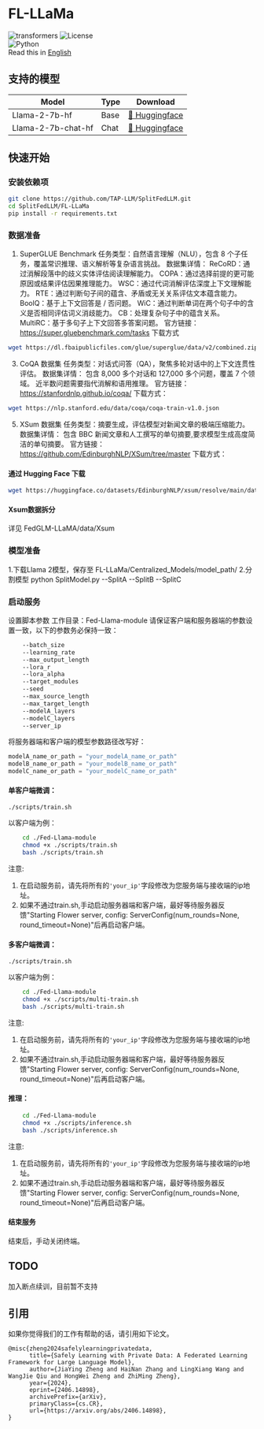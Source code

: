 # FL-LLaMa
![transformers](https://img.shields.io/badge/transformers->=4.38.0-greene)
![License](https://img.shields.io/badge/license-MIT-yellow)  
![Python](https://img.shields.io/badge/Python->=3.10.4-blue)  
 Read this in [English](README_en.md)

## 支持的模型
| Model            | Type | Download                                                                                                                                |
|------------------|------|-----------------------------------------------------------------------------------------------------------------------------------------|                                                                                                                                                                                         
| Llama-2-7b-hf    | Base | [🤗 Huggingface](https://huggingface.co/meta-llama/Llama-2-7b-hf)  |
| Llama-2-7b-chat-hf | Chat | [🤗 Huggingface](https://huggingface.co/meta-llama/Llama-2-7b-chat-hf)                                                                                                                                                                                          |

## 快速开始

### 安装依赖项
```bash
git clone https://github.com/TAP-LLM/SplitFedLLM.git
cd SplitFedLLM/FL-LLaMa
pip install -r requirements.txt
```
### 数据准备
1. SuperGLUE Benchmark
任务类型：自然语言理解（NLU），包含 8 个子任务，覆盖常识推理、语义解析等复杂语言挑战。
数据集详情：
ReCoRD：通过消解段落中的歧义实体评估阅读理解能力。
COPA：通过选择前提的更可能原因或结果评估因果推理能力。
WSC：通过代词消解评估深度上下文理解能力。
RTE：通过判断句子间的蕴含、矛盾或无关关系评估文本蕴含能力。
BoolQ：基于上下文回答是 / 否问题。
WiC：通过判断单词在两个句子中的含义是否相同评估词义消歧能力。
CB：处理复杂句子中的蕴含关系。
MultiRC：基于多句子上下文回答多答案问题。
官方链接：https://super.gluebenchmark.com/tasks
下载方式
```bash
wget https://dl.fbaipublicfiles.com/glue/superglue/data/v2/combined.zip
```
3. CoQA 数据集
任务类型：对话式问答（QA），聚焦多轮对话中的上下文连贯性评估。
数据集详情：
包含 8,000 多个对话和 127,000 多个问题，覆盖 7 个领域。
近半数问题需要指代消解和语用推理。
官方链接：https://stanfordnlp.github.io/coqa/
下载方式：
```bash
wget https://nlp.stanford.edu/data/coqa/coqa-train-v1.0.json
```

5. XSum 数据集
任务类型：摘要生成，评估模型对新闻文章的极端压缩能力。
数据集详情：
包含 BBC 新闻文章和人工撰写的单句摘要,要求模型生成高度简洁的单句摘要。
官方链接：https://github.com/EdinburghNLP/XSum/tree/master
下载方式：
#### 通过 Hugging Face 下载
```bash
wget https://huggingface.co/datasets/EdinburghNLP/xsum/resolve/main/data/XSUM-EMNLP18-Summary-Data-Original.tar.gz?download=true
```
#### Xsum数据拆分
详见 FedGLM-LLaMA/data/Xsum

### 模型准备
1.下载Llama 2模型，保存至 FL-LLaMa/Centralized_Models/model_path/
2.分割模型 python SplitModel.py --SplitA --SplitB --SplitC

### 启动服务
设置脚本参数
工作目录：Fed-Llama-module
请保证客户端和服务器端的参数设置一致，以下的参数务必保持一致：

```bash
    --batch_size
    --learning_rate
    --max_output_length  
    --lora_r 
    --lora_alpha
    --target_modules
    --seed
    --max_source_length
    --max_target_length
    --modelA_layers
    --modelC_layers
    --server_ip
```

将服务器端和客户端的模型参数路径改写好：  
```python
modelA_name_or_path = "your_modelA_name_or_path"
modelB_name_or_path = "your_modelB_name_or_path"  
modelC_name_or_path = "your_modelC_name_or_path"
```

#### 单客户端微调：
`./scripts/train.sh`  

以客户端为例：
``` bash
    cd ./Fed-Llama-module
    chmod +x ./scripts/train.sh
    bash ./scripts/train.sh
```
注意:
1. 在启动服务前，请先将所有的`'your_ip'`字段修改为您服务端与接收端的ip地址。
2. 如果不通过train.sh,手动启动服务器端和客户端，最好等待服务器反馈"Starting Flower server, config: ServerConfig(num_rounds=None, round_timeout=None)"后再启动客户端。


#### 多客户端微调：
`./scripts/train.sh`  

以客户端为例：
``` bash
    cd ./Fed-Llama-module
    chmod +x ./scripts/multi-train.sh
    bash ./scripts/multi-train.sh
```
注意:
1. 在启动服务前，请先将所有的`'your_ip'`字段修改为您服务端与接收端的ip地址。
2. 如果不通过train.sh,手动启动服务器端和客户端，最好等待服务器反馈"Starting Flower server, config: ServerConfig(num_rounds=None, round_timeout=None)"后再启动客户端。

#### 推理：

```bash
    cd ./Fed-Llama-module
    chmod +x ./scripts/inference.sh
    bash ./scripts/inference.sh
```
注意:
1. 在启动服务前，请先将所有的`'your_ip'`字段修改为您服务端与接收端的ip地址。
2. 如果不通过train.sh,手动启动服务器端和客户端，最好等待服务器反馈"Starting Flower server, config: ServerConfig(num_rounds=None, round_timeout=None)"后再启动客户端。
#### 结束服务
结束后，手动关闭终端。

## TODO
加入断点续训，目前暂不支持

## 引用 
如果你觉得我们的工作有帮助的话，请引用如下论文。
```
@misc{zheng2024safelylearningprivatedata,
      title={Safely Learning with Private Data: A Federated Learning Framework for Large Language Model}, 
      author={JiaYing Zheng and HaiNan Zhang and LingXiang Wang and WangJie Qiu and HongWei Zheng and ZhiMing Zheng},
      year={2024},
      eprint={2406.14898},
      archivePrefix={arXiv},
      primaryClass={cs.CR},
      url={https://arxiv.org/abs/2406.14898}, 
}
```
